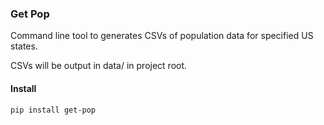 ### Get Pop

Command line tool to generates CSVs of population data for specified US states.

CSVs will be output in data/ in project root.

#### Install

```pip install get-pop```
